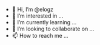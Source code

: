 - 👋 Hi, I’m @elogz
- 👀 I’m interested in ...
- 🌱 I’m currently learning ...
- 💞️ I’m looking to collaborate on ...
- 📫 How to reach me ...

<!---
elogz/elogz is a ✨ special ✨ repository because its `README.md` (this file) appears on your GitHub profile.
You can click the Preview link to take a look at your changes.
--->
